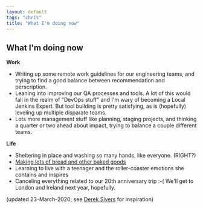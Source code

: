 ```yaml
---
layout: default
tags: "chris"
title: "What I'm doing now"
---
```


## What I'm doing now

__Work__

* Writing up some remote work guidelines for our engineering teams, and trying
  to find a good balance between recommendation and perscription.
* Leaning into improving our QA processes and tools. A lot of this would fall
  in the realm of "DevOps stuff" and I'm wary of becoming a Local Jenkins
  Expert. But tool building is pretty satisfying, as is (hopefully) leveling up
  multiple disparate teams.
* Lots more management stuff like planning, staging projects, and thinking a
  quarter or two ahead about impact, trying to balance a couple different
  teams.

__Life__

* Sheltering in place and washing so many hands, like everyone. (RIGHT?)
* [Making lots of bread and other baked goods](https://instagram.com/cwinterspgh)
* Learning to live with a teenager and the roller-coaster emotions she contains
  and inspires
* Canceling everything related to our 20th anniversary trip :-(  We'll get to
  London and Ireland next year, hopefully.

(updated 23-March-2020; see [Derek Sivers](http://sivers.org/now) for inspiration)
